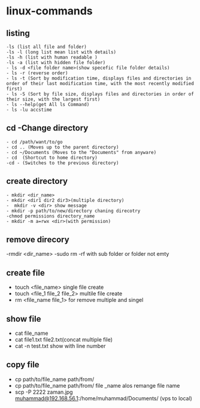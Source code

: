 # linux-commands
  ## listing
    -ls (list all file and folder)
    -ls -l (long list mean list with details)
    -ls -h (list with human readable )
    -ls -a (list with hidden file folder)
    - ls -d <file folder name>(show specefic file folder details)
    - ls -r (reverse order)
    - ls -t (Sort by modification time, displays files and directories in order of their last modification time, with the most recently modified first)
    - ls -S (Sort by file size, displays files and directories in order of their size, with the largest first)
    - ls --help(get All ls Command)
    - ls -lu accstime
 ## cd -Change directory
    - cd /path/want/to/go
    - cd .. (Moves up to the parent directory)
    - cd ~/Documents (Moves to the "Documents" from anyware)
    - cd  (Shortcut to home directory)
    -cd - (Switches to the previous directory)
## create directory
    - mkdir <dir_name>
    - mkdir <dir1 dir2 dir3>(multiple directory)
    -  mkdir -v <dir> show message
    - mkdir -p path/to/new/directory chaning direcotry
    -chmod permissions directory_name
    - mkdir -m a=rwx <dir>(with permission)
## remove direcory
  -rmdir <dir_name>
  -sudo rm -rf <directory/> with sub folder or folder not emty
## create  file 
   - touch <file_name> single file create
   - touch <file_1 file_2 file_2> multile file create
   - rm <file_name file_1> for remove multiple and singel
## show file 
  - cat file_name
  - cat file1.txt file2.txt(concat multiple file)
  - cat -n test.txt show with line number
## copy file 
  - cp path/to/file_name path/from/
  - cp path/to/file_name path/from/ file _name alos remange file name 
  - scp -P 2222 zaman.jpg muhammad@192.168.56.1:/home/muhammad/Documents/ (vps to local)

